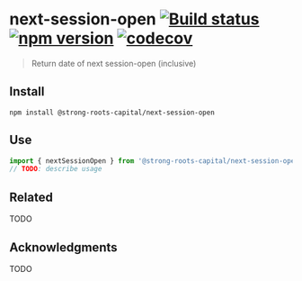 # next-session-open [![Build status](https://travis-ci.org/strong-roots-capital/next-session-open.svg?branch=master)](https://travis-ci.org/strong-roots-capital/next-session-open) [![npm version](https://img.shields.io/npm/v/@strong-roots-capital/next-session-open.svg)](https://npmjs.org/package/@strong-roots-capital/next-session-open) [![codecov](https://codecov.io/gh/strong-roots-capital/next-session-open/branch/master/graph/badge.svg)](https://codecov.io/gh/strong-roots-capital/next-session-open)

> Return date of next session-open (inclusive)

## Install

```shell
npm install @strong-roots-capital/next-session-open
```

## Use

```typescript
import { nextSessionOpen } from '@strong-roots-capital/next-session-open'
// TODO: describe usage
```

## Related

TODO

## Acknowledgments

TODO
